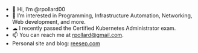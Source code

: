 - 👋 Hi, I’m @rpollard00
- 👀 I’m interested in Programming, Infrastructure Automation, Networking, Web development, and more.
- ☁  I recently passed the Certified Kubernetes Administrator exam.
- 📫 You can reach me at rpollard@gmail.com.
- Personal site and blog: [reesep.com](https://reesep.com)

<!---
rpollard00/rpollard00 is a ✨ special ✨ repository because its `README.md` (this file) appears on your GitHub profile.
You can click the Preview link to take a look at your changes.
--->
